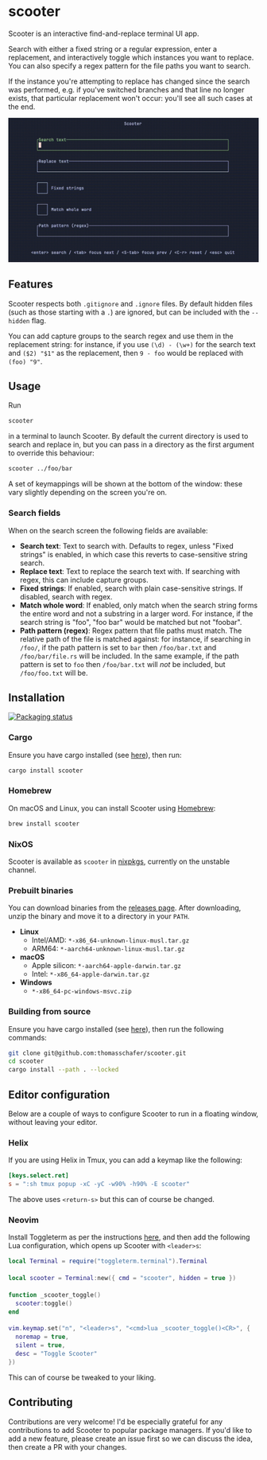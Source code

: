# scooter

Scooter is an interactive find-and-replace terminal UI app.

Search with either a fixed string or a regular expression, enter a replacement, and interactively toggle which instances you want to replace. You can also specify a regex pattern for the file paths you want to search.

If the instance you're attempting to replace has changed since the search was performed, e.g. if you've switched branches and that line no longer exists, that particular replacement won't occur: you'll see all such cases at the end.

![Scooter preview](media/preview.gif)

## Features

Scooter respects both `.gitignore` and `.ignore` files. By default hidden files (such as those starting with a `.`) are ignored, but can be included with the `--hidden` flag.

You can add capture groups to the search regex and use them in the replacement string: for instance, if you use `(\d) - (\w+)` for the search text and `($2) "$1"` as the replacement, then `9 - foo` would be replaced with `(foo) "9"`.

## Usage

Run

```sh
scooter
```

in a terminal to launch Scooter. By default the current directory is used to search and replace in, but you can pass in a directory as the first argument to override this behaviour:

```sh
scooter ../foo/bar
```

A set of keymappings will be shown at the bottom of the window: these vary slightly depending on the screen you're on.

### Search fields

When on the search screen the following fields are available:

- **Search text**: Text to search with. Defaults to regex, unless "Fixed strings" is enabled, in which case this reverts to case-sensitive string search.
- **Replace text**: Text to replace the search text with. If searching with regex, this can include capture groups.
- **Fixed strings**: If enabled, search with plain case-sensitive strings. If disabled, search with regex.
- **Match whole word**: If enabled, only match when the search string forms the entire word and not a substring in a larger word. For instance, if the search string is "foo", "foo bar" would be matched but not "foobar".
- **Path pattern (regex)**: Regex pattern that file paths must match. The relative path of the file is matched against: for instance, if searching in `/foo/`, if the path pattern is set to `bar` then `/foo/bar.txt` and `/foo/bar/file.rs` will be included. In the same example, if the path pattern is set to `foo` then `/foo/bar.txt` will *not* be included, but `/foo/foo.txt` will be.

## Installation

[![Packaging status](https://repology.org/badge/vertical-allrepos/scooter.svg)](https://repology.org/project/scooter/versions)

### Cargo

Ensure you have cargo installed (see [here](https://doc.rust-lang.org/cargo/getting-started/installation.html)), then run:

```sh
cargo install scooter
```

### Homebrew

On macOS and Linux, you can install Scooter using [Homebrew](https://formulae.brew.sh/formula/scooter):

```sh
brew install scooter
```

### NixOS

Scooter is available as `scooter` in [nixpkgs](https://search.nixos.org/packages?channel=unstable&show=scooter), currently on the unstable channel.

### Prebuilt binaries

You can download binaries from the [releases page](https://github.com/thomasschafer/scooter/releases/latest). After downloading, unzip the binary and move it to a directory in your `PATH`.

- **Linux**
  - Intel/AMD: `*-x86_64-unknown-linux-musl.tar.gz`
  - ARM64: `*-aarch64-unknown-linux-musl.tar.gz`
- **macOS**
  - Apple silicon: `*-aarch64-apple-darwin.tar.gz`
  - Intel: `*-x86_64-apple-darwin.tar.gz`
- **Windows**
  - `*-x86_64-pc-windows-msvc.zip`

### Building from source

Ensure you have cargo installed (see [here](https://doc.rust-lang.org/cargo/getting-started/installation.html)), then run the following commands:

```sh
git clone git@github.com:thomasschafer/scooter.git
cd scooter
cargo install --path . --locked
```

## Editor configuration

Below are a couple of ways to configure Scooter to run in a floating window, without leaving your editor.

### Helix

If you are using Helix in Tmux, you can add a keymap like the following:

```toml
[keys.select.ret]
s = ":sh tmux popup -xC -yC -w90% -h90% -E scooter"
```

The above uses `<return-s>` but this can of course be changed.

### Neovim

Install Toggleterm as per the instructions [here](https://github.com/akinsho/toggleterm.nvim?tab=readme-ov-file#installation), and then add the following Lua configuration, which opens up Scooter with `<leader>s`:

```lua
local Terminal = require("toggleterm.terminal").Terminal

local scooter = Terminal:new({ cmd = "scooter", hidden = true })

function _scooter_toggle()
  scooter:toggle()
end

vim.keymap.set("n", "<leader>s", "<cmd>lua _scooter_toggle()<CR>", {
  noremap = true,
  silent = true,
  desc = "Toggle Scooter"
})
```

This can of course be tweaked to your liking.

## Contributing

Contributions are very welcome! I'd be especially grateful for any contributions to add Scooter to popular package managers. If you'd like to add a new feature, please create an issue first so we can discuss the idea, then create a PR with your changes.
